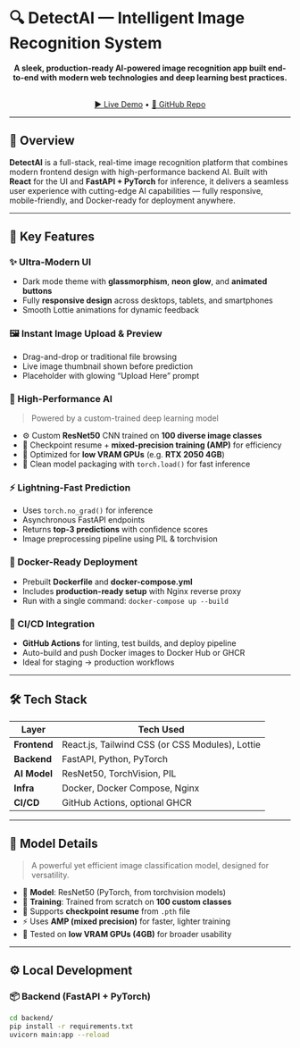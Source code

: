 # 🔍 DetectAI — Intelligent Image Recognition System

<p align="center">
  <b>A sleek, production-ready AI-powered image recognition app built end-to-end with modern web technologies and deep learning best practices.</b><br><br>
</p>

<p align="center">
  <a href="https://your-demo-link.com">▶️ Live Demo</a> • <a href="https://github.com/your-user/detectai">📂 GitHub Repo</a>
</p>

---

## 🚀 Overview

**DetectAI** is a full-stack, real-time image recognition platform that combines modern frontend design with high-performance backend AI. Built with **React** for the UI and **FastAPI + PyTorch** for inference, it delivers a seamless user experience with cutting-edge AI capabilities — fully responsive, mobile-friendly, and Docker-ready for deployment anywhere.

---

## 🌟 Key Features

### ✨ Ultra-Modern UI
- Dark mode theme with **glassmorphism**, **neon glow**, and **animated buttons**
- Fully **responsive design** across desktops, tablets, and smartphones
- Smooth Lottie animations for dynamic feedback

### 🖼️ Instant Image Upload & Preview
- Drag-and-drop or traditional file browsing
- Live image thumbnail shown before prediction
- Placeholder with glowing “Upload Here” prompt

### 🤖 High-Performance AI
> Powered by a custom-trained deep learning model

- ⚙️ Custom **ResNet50** CNN trained on **100 diverse image classes**
- 🧠 Checkpoint resume + **mixed-precision training (AMP)** for efficiency
- 🧊 Optimized for **low VRAM GPUs** (e.g. **RTX 2050 4GB**)
- 🧪 Clean model packaging with `torch.load()` for fast inference

### ⚡ Lightning-Fast Prediction
- Uses `torch.no_grad()` for inference
- Asynchronous FastAPI endpoints
- Returns **top-3 predictions** with confidence scores
- Image preprocessing pipeline using PIL & torchvision

### 🐳 Docker-Ready Deployment
- Prebuilt **Dockerfile** and **docker-compose.yml**
- Includes **production-ready setup** with Nginx reverse proxy
- Run with a single command: `docker-compose up --build`

### 🔄 CI/CD Integration
- **GitHub Actions** for linting, test builds, and deploy pipeline
- Auto-build and push Docker images to Docker Hub or GHCR
- Ideal for staging → production workflows

---

## 🛠️ Tech Stack

| Layer         | Tech Used                             |
|---------------|----------------------------------------|
| **Frontend**  | React.js, Tailwind CSS (or CSS Modules), Lottie |
| **Backend**   | FastAPI, Python, PyTorch               |
| **AI Model**  | ResNet50, TorchVision, PIL             |
| **Infra**     | Docker, Docker Compose, Nginx          |
| **CI/CD**     | GitHub Actions, optional GHCR          |

---

## 🧠 Model Details

> A powerful yet efficient image classification model, designed for versatility.

- 🧩 **Model**: ResNet50 (PyTorch, from torchvision models)
- 🧠 **Training**: Trained from scratch on **100 custom classes**
- 🔁 Supports **checkpoint resume** from `.pth` file
- ⚡ Uses **AMP (mixed precision)** for faster, lighter training
- 🧊 Tested on **low VRAM GPUs (4GB)** for broader usability

---


## ⚙️ Local Development

### 📦 Backend (FastAPI + PyTorch)

```bash
cd backend/
pip install -r requirements.txt
uvicorn main:app --reload

